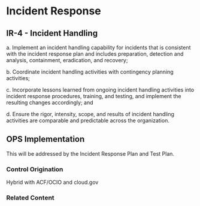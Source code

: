 # Incident Response
## IR-4 - Incident Handling

a. Implement an incident handling capability for incidents that is consistent with the incident response plan and includes preparation, detection and analysis, containment, eradication, and recovery;

b. Coordinate incident handling activities with contingency planning activities;

c. Incorporate lessons learned from ongoing incident handling activities into incident response procedures, training, and testing, and implement the resulting changes accordingly; and

d. Ensure the rigor, intensity, scope, and results of incident handling activities are comparable and predictable across the organization.

## OPS Implementation

This will be addressed by the Incident Response Plan and Test Plan.

### Control Origination

Hybrid with ACF/OCIO and cloud.gov

### Related Content
